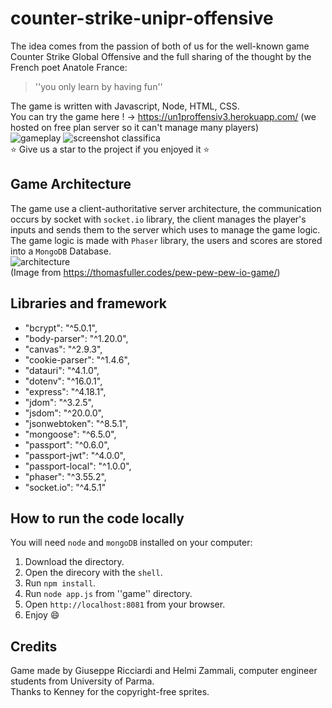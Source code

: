 # counter-strike-unipr-offensive
The idea comes from the passion of both of us for the well-known game Counter Strike Global Offensive and the full sharing of the thought by the French poet Anatole France: 
> ''you only learn by having fun''
>   
The game is written with Javascript, Node, HTML, CSS. <br/>
You can try the game here ! -> https://un1proffensiv3.herokuapp.com/ (we hosted on free plan server so it can't manage many players)<br/>
![gameplay](https://user-images.githubusercontent.com/102236495/182364123-50ed0b0e-41fb-46e1-aae0-e68e4295e96e.png)
![screenshot classifica](https://user-images.githubusercontent.com/102236495/182363393-1790b44e-53cd-4fcd-9223-85266de2d217.png)
<br/>
:star:	Give us a star to the project if you enjoyed it :star:	
## Game Architecture 
The game use a client-authoritative server architecture, the communication occurs by socket with `socket.io` library, the client manages the player's inputs and sends them to the server which uses to manage the game logic. The game logic is made with `Phaser` library, the users and scores are stored into a `MongoDB` Database. <br/>
![architecture](https://user-images.githubusercontent.com/102236495/182364896-041c9839-efeb-485e-ab5f-61d4eb532dfb.png)
<br/> (Image from https://thomasfuller.codes/pew-pew-pew-io-game/) 
## Libraries and framework
- "bcrypt": "^5.0.1",
- "body-parser": "^1.20.0",
- "canvas": "^2.9.3",
- "cookie-parser": "^1.4.6",
- "datauri": "^4.1.0",
- "dotenv": "^16.0.1",
- "express": "^4.18.1",
- "jdom": "^3.2.5",
- "jsdom": "^20.0.0",
- "jsonwebtoken": "^8.5.1",
- "mongoose": "^6.5.0",
- "passport": "^0.6.0",
- "passport-jwt": "^4.0.0",
- "passport-local": "^1.0.0",
- "phaser": "^3.55.2",
- "socket.io": "^4.5.1"

## How to run the code locally
You will need `node` and `mongoDB` installed on your computer:
1. Download the directory.
2. Open the direcory with the `shell`.
3. Run `npm install`. 
4. Run `node app.js` from ''game'' directory.
5. Open `http://localhost:8081` from your browser.
6. Enjoy :smile:
## Credits
Game made by Giuseppe Ricciardi and Helmi Zammali, computer engineer students from University of Parma. <br/>
Thanks to Kenney for the copyright-free sprites.
